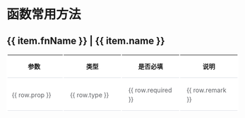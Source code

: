 # 函数常用方法


<script setup>

  const arr = [
    {
      fnName:"isFunction",
      name:"是否是一个函数",
      list:[
        {prop:"fn",type:"Any",required:true,remark:""},
      ]
    },
    {
      fnName:"throttle",
      name:"节流",
      list:[
        {prop:"fn",type:"Function",required:true,remark:""},
        {prop:"delay",type:"Number",required:false,remark:"延迟时间"},
      ]
    },
    {
      fnName:"debounce",
      name:"防抖",
      list:[
        {prop:"fn",type:"Function",required:true,remark:""},
        {prop:"delay",type:"Number",required:false,remark:"延迟时间"},
      ]
    },
  ]

</script>

<style>
table {
    border-collapse: collapse;
    width: 100%;
    background-color: #fff;
    font-size: 14px;
    margin-bottom: 45px;
    line-height: 1.5em;
    display: table;
    border-collapse: separate;
    box-sizing: border-box;
    text-indent: initial;
    border-spacing: 2px;
    border-color: gray;
}
table td:first-child, table th:first-child {
    padding-left: 10px;
}
table td {
    color: #606266;
}
table td,table th {
    border-bottom: 1px solid #dcdfe6;
    padding: 15px;
    max-width: 250px;
    min-width:100px;
    width:200px;
}
</style>

<div v-for="item in arr" >
  <h2>
    <span>{{ item.fnName }}</span>
    |
    <span>{{ item.name }}</span>
  </h2>
  <table>
    <tr>
        <th >参数</th>
        <th >类型</th>
        <th >是否必填</th>
        <th >说明</th>
    </tr>
    <tr v-for="row in item.list" >
        <td >{{ row.prop }}</td>
        <td >
          {{ row.type }}
        </td>
        <td >{{ row.required }}</td>
        <td >{{ row.remark }}</td>
    </tr>
  </table>
</div>